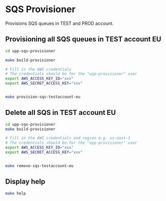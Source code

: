 # SQS Provisioner

Provisions SQS queues in TEST and PROD account.

## Provisioning all SQS queues in TEST account EU

```sh
cd upp-sqs-provisioner

make build-provisioner

# Fill in the AWS credentials
# The credentials should be for the "upp-provisioner" user
export AWS_ACCESS_KEY_ID="xxx"
export AWS_SECRET_ACCESS_KEY="xxx"


make provision-sqs-testaccount-eu
```

## Delete all SQS in TEST account EU

```sh
cd upp-sqs-provisioner
make build-provisioner

# Fill in the AWS credentials and region e.g. us-east-1
# The credentials should be for the "upp-provisioner" user
export AWS_ACCESS_KEY_ID="xxx"
export AWS_SECRET_ACCESS_KEY="xxx"


make remove-sqs-testaccount-eu
```

## Display help

```sh
make help

```
